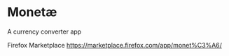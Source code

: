 # Monetæ
A currency converter app

Firefox Marketplace
https://marketplace.firefox.com/app/monet%C3%A6/
